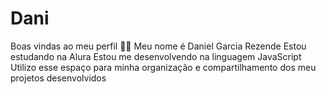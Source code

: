 # Dani
Boas vindas ao meu perfil 💙💙 Meu nome é Daniel Garcia Rezende  Estou estudando na Alura Estou me desenvolvendo na linguagem JavaScript Utilizo esse espaço para minha organização e compartilhamento dos meu projetos desenvolvidos
